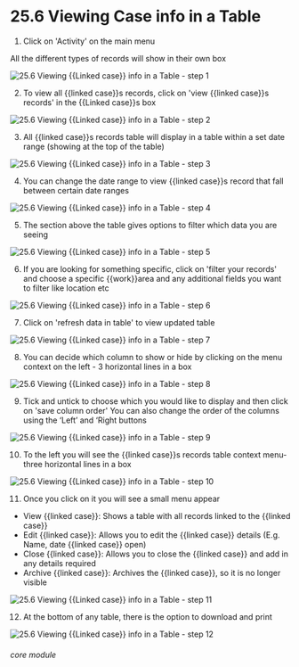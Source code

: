 # 25.6 Viewing Case info in a Table

1. Click on &#039;Activity&#039; on the main menu

All the different types of records will show in their own box

![25.6 Viewing {{Linked case}} info in a Table - step 1](25.6_Viewing_Case_info_in_a_Table_im_1.png)

2. To view all {{linked case}}s records, click on &#039;view {{linked case}}s records&#039; in the {{Linked case}}s box

![25.6 Viewing {{Linked case}} info in a Table - step 2](25.6_Viewing_Case_info_in_a_Table_im_2.png)

3. All {{linked case}}s records table will display in a table within a set date range (showing at the top of the table)

![25.6 Viewing {{Linked case}} info in a Table - step 3](25.6_Viewing_Case_info_in_a_Table_im_3.png)

4. You can change the date range to view {{linked case}}s record that fall between certain date ranges

![25.6 Viewing {{Linked case}} info in a Table - step 4](25.6_Viewing_Case_info_in_a_Table_im_4.png)

5. The section above the table gives options to filter which data you are seeing

![25.6 Viewing {{Linked case}} info in a Table - step 5](25.6_Viewing_Case_info_in_a_Table_im_5.png)

6. If you are looking for something specific, click on &#039;filter your records&#039; and choose a specific {{work}}area and any additional fields you want to filter like location etc

![25.6 Viewing {{Linked case}} info in a Table - step 6](25.6_Viewing_Case_info_in_a_Table_im_6.png)

7. Click on &#039;refresh data in table&#039; to view updated table

![25.6 Viewing {{Linked case}} info in a Table - step 7](25.6_Viewing_Case_info_in_a_Table_im_7.png)

8. You can decide which column to show or hide by clicking on the menu context on the left - 3 horizontal lines in a box

![25.6 Viewing {{Linked case}} info in a Table - step 8](25.6_Viewing_Case_info_in_a_Table_im_8.png)

9. Tick and untick to choose which you would like to display and then click on &#039;save column order&#039;
You can also change the order of the columns using the ‘Left’ and ‘Right buttons

![25.6 Viewing {{Linked case}} info in a Table - step 9](25.6_Viewing_Case_info_in_a_Table_im_9.png)

10. To the left you will see the {{linked case}}s records table context menu- three horizontal lines in a box

![25.6 Viewing {{Linked case}} info in a Table - step 10](25.6_Viewing_Case_info_in_a_Table_im_10.png)

11. Once you click on it you will see a small menu appear
- View {{linked case}}: Shows a table with all records linked to the {{linked case}}
- Edit {{linked case}}: Allows you to edit the {{linked case}} details (E.g. Name, date {{linked case}} open)
- Close {{linked case}}: Allows you to close the {{linked case}} and add in any details required
- Archive {{linked case}}: Archives the {{linked case}}, so it is no longer visible

![25.6 Viewing {{Linked case}} info in a Table - step 11](25.6_Viewing_Case_info_in_a_Table_im_11.png)

12. At the bottom of any table, there is the option to download and print

![25.6 Viewing {{Linked case}} info in a Table - step 12](25.6_Viewing_Case_info_in_a_Table_im_12.png)


###### core module
